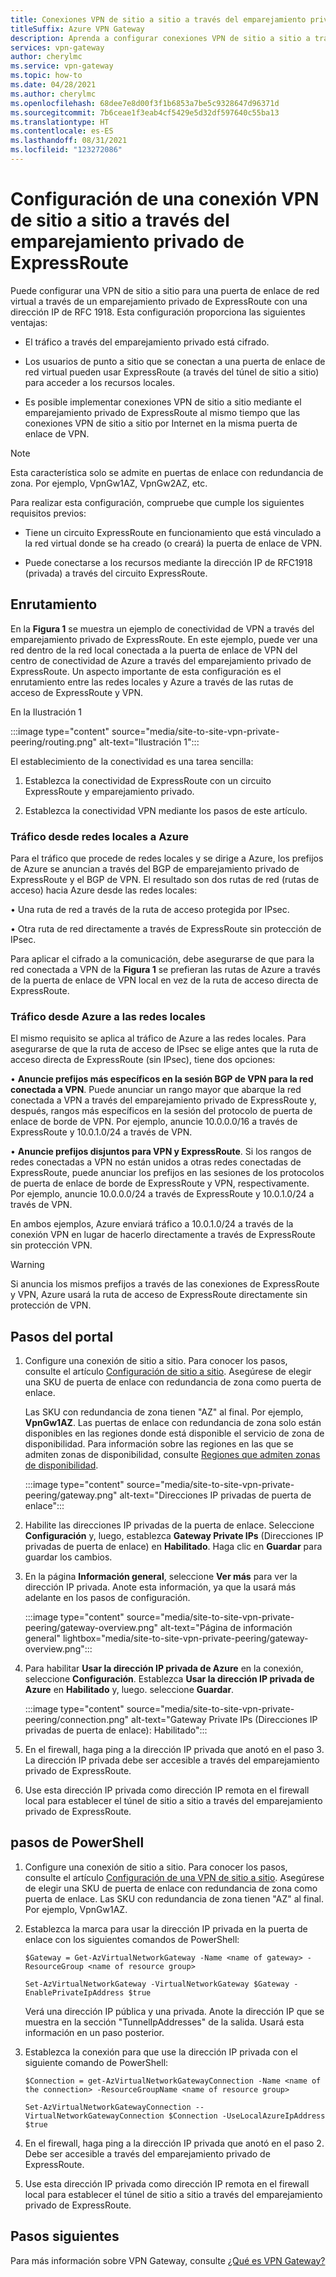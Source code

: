 ```yaml
---
title: Conexiones VPN de sitio a sitio a través del emparejamiento privado de ExpressRoute
titleSuffix: Azure VPN Gateway
description: Aprenda a configurar conexiones VPN de sitio a sitio a través del emparejamiento privado de ExpressRoute para cifrar el tráfico.
services: vpn-gateway
author: cherylmc
ms.service: vpn-gateway
ms.topic: how-to
ms.date: 04/28/2021
ms.author: cherylmc
ms.openlocfilehash: 68dee7e8d00f3f1b6853a7be5c9328647d96371d
ms.sourcegitcommit: 7b6ceae1f3eab4cf5429e5d32df597640c55ba13
ms.translationtype: HT
ms.contentlocale: es-ES
ms.lasthandoff: 08/31/2021
ms.locfileid: "123272086"
---
```

# <a name="configure-a-site-to-site-vpn-connection-over-expressroute-private-peering"></a>Configuración de una conexión VPN de sitio a sitio a través del emparejamiento privado de ExpressRoute

Puede configurar una VPN de sitio a sitio para una puerta de enlace de red virtual a través de un emparejamiento privado de ExpressRoute con una dirección IP de RFC 1918. Esta configuración proporciona las siguientes ventajas:

* El tráfico a través del emparejamiento privado está cifrado.

* Los usuarios de punto a sitio que se conectan a una puerta de enlace de red virtual pueden usar ExpressRoute (a través del túnel de sitio a sitio) para acceder a los recursos locales.

* Es posible implementar conexiones VPN de sitio a sitio mediante el emparejamiento privado de ExpressRoute al mismo tiempo que las conexiones VPN de sitio a sitio por Internet en la misma puerta de enlace de VPN.

>[!NOTE]
>Esta característica solo se admite en puertas de enlace con redundancia de zona. Por ejemplo, VpnGw1AZ, VpnGw2AZ, etc.
>

Para realizar esta configuración, compruebe que cumple los siguientes requisitos previos:

* Tiene un circuito ExpressRoute en funcionamiento que está vinculado a la red virtual donde se ha creado (o creará) la puerta de enlace de VPN.

* Puede conectarse a los recursos mediante la dirección IP de RFC1918 (privada) a través del circuito ExpressRoute.

## <a name="routing"></a><a name="routing"></a>Enrutamiento

En la **Figura 1** se muestra un ejemplo de conectividad de VPN a través del emparejamiento privado de ExpressRoute. En este ejemplo, puede ver una red dentro de la red local conectada a la puerta de enlace de VPN del centro de conectividad de Azure a través del emparejamiento privado de ExpressRoute. Un aspecto importante de esta configuración es el enrutamiento entre las redes locales y Azure a través de las rutas de acceso de ExpressRoute y VPN.

En la Ilustración 1

:::image type="content" source="media/site-to-site-vpn-private-peering/routing.png" alt-text="Ilustración 1":::

El establecimiento de la conectividad es una tarea sencilla:

1. Establezca la conectividad de ExpressRoute con un circuito ExpressRoute y emparejamiento privado.

1. Establezca la conectividad VPN mediante los pasos de este artículo.

### <a name="traffic-from-on-premises-networks-to-azure"></a>Tráfico desde redes locales a Azure

Para el tráfico que procede de redes locales y se dirige a Azure, los prefijos de Azure se anuncian a través del BGP de emparejamiento privado de ExpressRoute y el BGP de VPN. El resultado son dos rutas de red (rutas de acceso) hacia Azure desde las redes locales:

• Una ruta de red a través de la ruta de acceso protegida por IPsec.

• Otra ruta de red directamente a través de ExpressRoute sin protección de IPsec.

Para aplicar el cifrado a la comunicación, debe asegurarse de que para la red conectada a VPN de la **Figura 1** se prefieran las rutas de Azure a través de la puerta de enlace de VPN local en vez de la ruta de acceso directa de ExpressRoute.

### <a name="traffic-from-azure-to-on-premises-networks"></a>Tráfico desde Azure a las redes locales

El mismo requisito se aplica al tráfico de Azure a las redes locales. Para asegurarse de que la ruta de acceso de IPsec se elige antes que la ruta de acceso directa de ExpressRoute (sin IPsec), tiene dos opciones:

• **Anuncie prefijos más específicos en la sesión BGP de VPN para la red conectada a VPN**. Puede anunciar un rango mayor que abarque la red conectada a VPN a través del emparejamiento privado de ExpressRoute y, después, rangos más específicos en la sesión del protocolo de puerta de enlace de borde de VPN. Por ejemplo, anuncie 10.0.0.0/16 a través de ExpressRoute y 10.0.1.0/24 a través de VPN.

• **Anuncie prefijos disjuntos para VPN y ExpressRoute**. Si los rangos de redes conectadas a VPN no están unidos a otras redes conectadas de ExpressRoute, puede anunciar los prefijos en las sesiones de los protocolos de puerta de enlace de borde de ExpressRoute y VPN, respectivamente. Por ejemplo, anuncie 10.0.0.0/24 a través de ExpressRoute y 10.0.1.0/24 a través de VPN.

En ambos ejemplos, Azure enviará tráfico a 10.0.1.0/24 a través de la conexión VPN en lugar de hacerlo directamente a través de ExpressRoute sin protección VPN.

>[!Warning]
>Si anuncia los mismos prefijos a través de las conexiones de ExpressRoute y VPN, Azure usará la ruta de acceso de ExpressRoute directamente sin protección de VPN.
>

## <a name="portal-steps"></a><a name="portal"></a>Pasos del portal

1. Configure una conexión de sitio a sitio. Para conocer los pasos, consulte el artículo [Configuración de sitio a sitio](./tutorial-site-to-site-portal.md). Asegúrese de elegir una SKU de puerta de enlace con redundancia de zona como puerta de enlace. 

   Las SKU con redundancia de zona tienen "AZ" al final. Por ejemplo, **VpnGw1AZ**. Las puertas de enlace con redundancia de zona solo están disponibles en las regiones donde está disponible el servicio de zona de disponibilidad. Para información sobre las regiones en las que se admiten zonas de disponibilidad, consulte [Regiones que admiten zonas de disponibilidad](../availability-zones/az-region.md).

   :::image type="content" source="media/site-to-site-vpn-private-peering/gateway.png" alt-text="Direcciones IP privadas de puerta de enlace":::
1. Habilite las direcciones IP privadas de la puerta de enlace. Seleccione **Configuración** y, luego, establezca **Gateway Private IPs** (Direcciones IP privadas de puerta de enlace) en **Habilitado**. Haga clic en **Guardar** para guardar los cambios.
1. En la página **Información general**, seleccione **Ver más** para ver la dirección IP privada. Anote esta información, ya que la usará más adelante en los pasos de configuración.

   :::image type="content" source="media/site-to-site-vpn-private-peering/gateway-overview.png" alt-text="Página de información general" lightbox="media/site-to-site-vpn-private-peering/gateway-overview.png":::
1. Para habilitar **Usar la dirección IP privada de Azure** en la conexión, seleccione **Configuración**. Establezca **Usar la dirección IP privada de Azure** en **Habilitado** y, luego. seleccione **Guardar**.

   :::image type="content" source="media/site-to-site-vpn-private-peering/connection.png" alt-text="Gateway Private IPs (Direcciones IP privadas de puerta de enlace): Habilitado":::
1. En el firewall, haga ping a la dirección IP privada que anotó en el paso 3. La dirección IP privada debe ser accesible a través del emparejamiento privado de ExpressRoute.
1. Use esta dirección IP privada como dirección IP remota en el firewall local para establecer el túnel de sitio a sitio a través del emparejamiento privado de ExpressRoute.

## <a name="powershell-steps"></a><a name="powershell"></a>pasos de PowerShell

1. Configure una conexión de sitio a sitio. Para conocer los pasos, consulte el artículo [Configuración de una VPN de sitio a sitio](./tutorial-site-to-site-portal.md). Asegúrese de elegir una SKU de puerta de enlace con redundancia de zona como puerta de enlace. Las SKU con redundancia de zona tienen "AZ" al final. Por ejemplo, VpnGw1AZ.
1. Establezca la marca para usar la dirección IP privada en la puerta de enlace con los siguientes comandos de PowerShell:

   ```azurepowershell-interactive
   $Gateway = Get-AzVirtualNetworkGateway -Name <name of gateway> -ResourceGroup <name of resource group>

   Set-AzVirtualNetworkGateway -VirtualNetworkGateway $Gateway -EnablePrivateIpAddress $true
   ```

   Verá una dirección IP pública y una privada. Anote la dirección IP que se muestra en la sección "TunnelIpAddresses" de la salida. Usará esta información en un paso posterior.
1. Establezca la conexión para que use la dirección IP privada con el siguiente comando de PowerShell:

   ```azurepowershell-interactive
   $Connection = get-AzVirtualNetworkGatewayConnection -Name <name of the connection> -ResourceGroupName <name of resource group>

   Set-AzVirtualNetworkGatewayConnection --VirtualNetworkGatewayConnection $Connection -UseLocalAzureIpAddress $true
   ```
1. En el firewall, haga ping a la dirección IP privada que anotó en el paso 2. Debe ser accesible a través del emparejamiento privado de ExpressRoute.
1. Use esta dirección IP privada como dirección IP remota en el firewall local para establecer el túnel de sitio a sitio a través del emparejamiento privado de ExpressRoute.

## <a name="next-steps"></a>Pasos siguientes

Para más información sobre VPN Gateway, consulte [¿Qué es VPN Gateway?](vpn-gateway-about-vpngateways.md)
